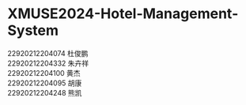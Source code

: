 # XMUSE2024-Hotel-Management-System
22920212204074   杜俊鹏<br>
22920212204332   朱卉祥<br>
22920212204100   黄杰<br>
22920212204095   胡康<br>
22920212204248   熊凯
